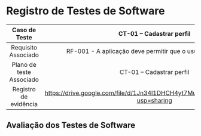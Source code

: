 # Registro de Testes de Software

| **Caso de Teste** 	| **CT-01 – Cadastrar perfil** 	|
|:---:	|:---:	|
|	Requisito Associado 	| RF-001 - A aplicação deve permitir que o usuário se cadastre |
|	Plano de teste Associado 	| CT-01 – Cadastrar perfil |
|Registro de evidência | https://drive.google.com/file/d/1Jn34l1DHCH4yt7MuIJbafbvhPnorKwjl/view?usp=sharing |

## Avaliação dos Testes de Software
